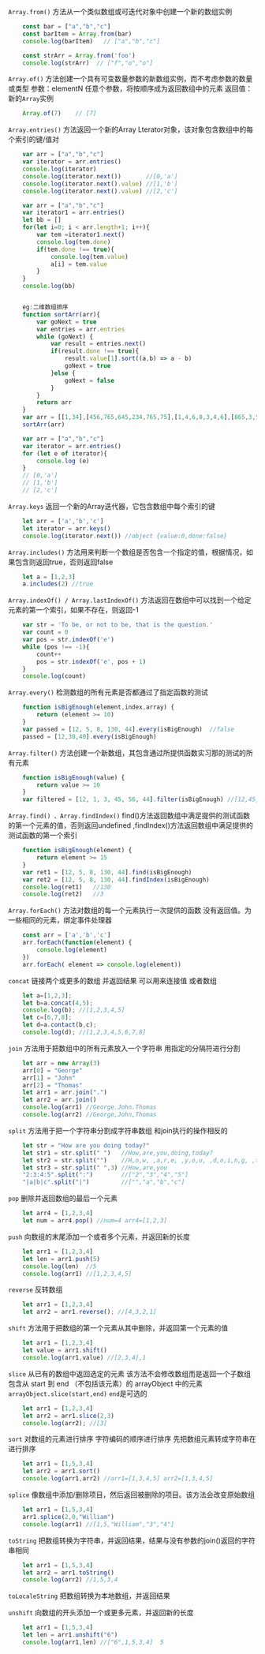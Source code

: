`Array.from()` 方法从一个类似数组或可迭代对象中创建一个新的数组实例
```javascript
    const bar = ["a","b","c"]
    const barItem = Array.from(bar)
    console.log(barItem)   // ["a","b","c"]

    const strArr = Array.from('foo')
    console.log(strArr)  // ["f","o","o"]
```
`Array.of()` 方法创建一个具有可变数量参数的新数组实例，而不考虑参数的数量或类型
参数：elementN 任意个参数，将按顺序成为返回数组中的元素
返回值：新的`Array`实例
```javascript
    Array.of(7)    // [7]
```

`Array.entries()` 方法返回一个新的Array Lterator对象，该对象包含数组中的每个索引的键/值对
```javascript
    var arr = ["a","b","c"]
    var iterator = arr.entries()
    console.log(iterator)
    console.log(iterator.next())       //[0,'a']
    console.log(iterator.next().value) //[1,'b']
    console.log(iterator.next().value) //[2,'c']

    var arr = ["a","b","c"]
    var iterator1 = arr.entries()
    let bb = []
    for(let i=0; i < arr.length+1; i++){
        var tem =iterator1.next()
        console.log(tem.done)
        if(tem.done !== true){
            console.log(tem.value)
            a[i] = tem.value
        }
    }
    console.log(bb)


    eg:二维数组排序
    function sortArr(arr){
        var goNext = true
        var entries = arr.entries
        while (goNext) {
            var result = entries.next()
            if(result.done !== true){
                result.value[1].sort((a,b) => a - b)
                goNext = true
            }else {
                goNext = false
            }
        }
        return arr
    }
    var arr = [[1,34],[456,765,645,234,765,75],[1,4,6,8,3,4,6],[865,3,5645,8,67,4,456,3]]
    sortArr(arr)

    var arr = ["a","b","c"]
    var iterator = arr.entries()
    for (let e of iterator){
        console.log (e)
    }
    // [0,'a']
    // [1,'b']
    // [2,'c']
```
`Array.keys` 返回一个新的Array迭代器，它包含数组中每个索引的键
```javascript
    let arr = ['a','b','c']
    let iterator = arr.keys()
    console.log(iterator.next()) //object {value:0,done:false}
```

`Array.includes()` 方法用来判断一个数组是否包含一个指定的值，根据情况，如果包含则返回true，否则返回false
```javascript
    let a = [1,2,3]
    a.includes(2) //true
```


`Array.indexOf() / Array.lastIndexOf()` 方法返回在数组中可以找到一个给定元素的第一个索引，如果不存在，则返回-1
```javascript
    var str = 'To be, or not to be, that is the question.'
    var count = 0
    var pos = str.indexOf('e')
    while (pos !== -1){
        count++
        pos = str.indexOf('e', pos + 1)
    }
    console.log(count)
```


`Array.every()` 检测数组的所有元素是否都通过了指定函数的测试
```javascript
    function isBigEnough(element,index,array) {
        return (element >= 10)
    }
    var passed = [12, 5, 8, 130, 44].every(isBigEnough)  //false
    passed = [12,30,40].every(isBigEnough)
```

`Array.filter()` 方法创建一个新数组，其包含通过所提供函数实习那的测试的所有元素 
```javascript
    function isBigEnough(value) {
        return value >= 10
    }
    var filtered = [12, 1, 3, 45, 56, 44].filter(isBigEnough) //[12,45,56,44]
```
`Array.find() 、Array.findIndex()` find()方法返回数组中满足提供的测试函数的第一个元素的值，否则返回undefined ,findIndex()方法返回数组中满足提供的测试函数的第一个索引
```javascript
    function isBigEnough(element) {
        return element >= 15
    }
    var ret1 = [12, 5, 8, 130, 44].find(isBigEnough)
    var ret2 = [12, 5, 8, 130, 44].findIndex(isBigEnough)
    console.log(ret1)   //130
    console.log(ret2)   //3
```
`Array.forEach()` 方法对数组的每一个元素执行一次提供的函数 没有返回值。为一些相同的元素，绑定事件处理器
```javascript
    const arr = ['a','b','c']
    arr.forEach(function(element) {
        console.log(element)
    })
    arr.forEach( element => console.log(element))
```

`concat` 链接两个或更多的数组 并返回结果
可以用来连接值 或者数组
```javascript
    let a=[1,2,3];
    let b=a.concat(4,5);
    console.log(b); //[1,2,3,4,5]
    let c=[6,7,8];
    let d=a.contact(b,c);
    console.log(d); //[1,2,3,4,5,6,7,8]
```
`join` 方法用于把数组中的所有元素放入一个字符串 用指定的分隔符进行分割
```javascript
    let arr = new Array(3)
    arr[0] = "George"
    arr[1] = "John"
    arr[2] = "Thomas"
    let arr1 = arr.join(".")
    let arr2 = arr.join()
    console.log(arr1) //George.John.Thomas
    console.log(arr2) //George,John,Thomas
```
`split` 方法用于把一个字符串分割成字符串数组 和join执行的操作相反的
```javascript
    let str = "How are you doing today?"
    let str1 = str.split(" ")   //How,are,you,doing,today?
    let str2 = str.split("")    //H,o,w, ,a,r,e, ,y,o,u, ,d,o,i,n,g, ,t,o,d,a,y,?
    let str3 = str.split(" ",3) //How,are,you
    "2:3:4:5".split(":")        //["2","3","4","5"]
    "|a|b|c".split("|")         //["","a","b","c"]
```
`pop` 删除并返回数组的最后一个元素
```javascript
    let arr4 = [1,2,3,4]
    let num = arr4.pop() //num=4 arr4=[1,2,3]
```

`push` 向数组的末尾添加一个或者多个元素，并返回新的长度
```javascript
    let arr1 = [1,2,3,4]
    let len = arr1.push(5)
    console.log(len)  //5
    console.log(arr1) //[1,2,3,4,5]
```
`reverse` 反转数组
```javascript
    let arr1 = [1,2,3,4]
    let arr2 = arr1.reverse(); //[4,3,2,1]
```
`shift` 方法用于把数组的第一个元素从其中删除，并返回第一个元素的值
```javascript
    let arr1 = [1,2,3,4]
    let value = arr1.shift()
    console.log(arr1,value) //[2,3,4],1
```
`slice` 从已有的数组中返回选定的元素 该方法不会修改数组而是返回一个子数组 包含从 start 到 end （不包括该元素）的 arrayObject 中的元素
`arrayObject.slice(start,end)` `end`是可选的 
```javascript
    let arr1 = [1,2,3,4]
    let arr2 = arr1.slice(2,3)
    console.log(arr2); //[3] 
```
`sort` 对数组的元素进行排序  字符编码的顺序进行排序 先把数组元素转成字符串在进行排序
```javascript
    let arr1 = [1,5,3,4]
    let arr2 = arr1.sort()
    console.log(arr1,arr2) //arr1=[1,3,4,5] arr2=[1,3,4,5]
```
`splice` 像数组中添加/删除项目，然后返回被删除的项目。该方法会改变原始数组
```javascript
    let arr1 = [1,5,3,4]
    arr1.splice(2,0,"William")
    console.log(arr1) //[1,5,"William","3","4"]
```
`toString` 把数组转换为字符串，并返回结果，结果与没有参数的join()返回的字符串相同
```javascript
    let arr1 = [1,5,3,4]
    let arr2 = arr1.toString()
    console.log(arr2) //1,5,3,4
```
`toLocaleString` 把数组转换为本地数组，并返回结果

`unshift` 向数组的开头添加一个或更多元素，并返回新的长度
```javascript
    let arr1 = [1,5,3,4]
    let len = arr1.unshift("6")
    console.log(arr1,len) //["6",1,5,3,4]  5
```

